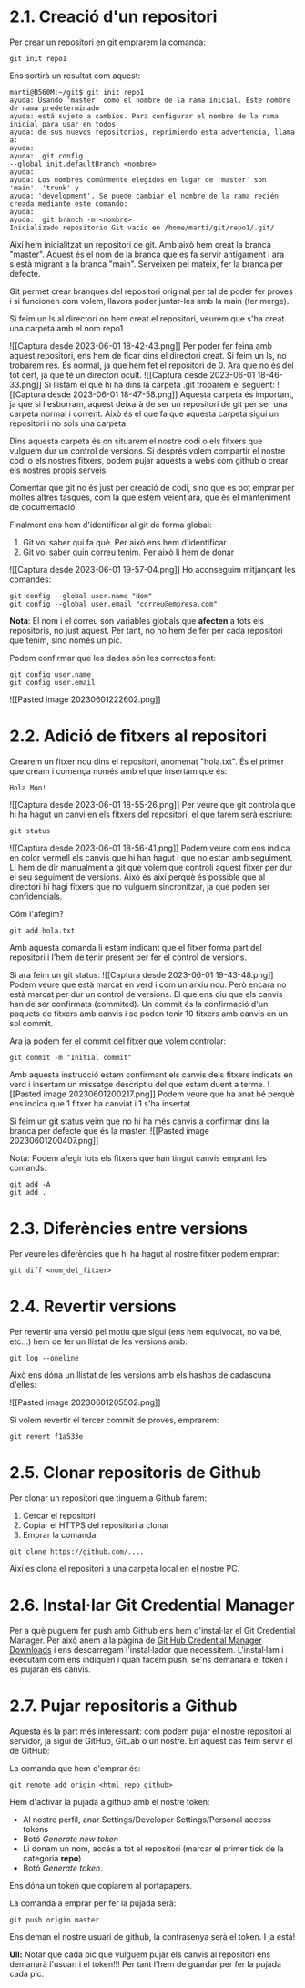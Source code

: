 # 2.1. Creació d'un repositori

Per crear un repositori en git emprarem la comanda:

```bash:
git init repo1
```

Ens sortirà un resultat com aquest:

```bash:
marti@B560M:~/git$ git init repo1
ayuda: Usando 'master' como el nombre de la rama inicial. Este nombre de rama predeterminado
ayuda: está sujeto a cambios. Para configurar el nombre de la rama inicial para usar en todos
ayuda: de sus nuevos repositorios, reprimiendo esta advertencia, llama a:
ayuda: 
ayuda: 	git config 
--global init.defaultBranch <nombre>
ayuda: 
ayuda: Los nombres comúnmente elegidos en lugar de 'master' son 'main', 'trunk' y
ayuda: 'development'. Se puede cambiar el nombre de la rama recién creada mediante este comando:
ayuda: 
ayuda: 	git branch -m <nombre>
Inicializado repositorio Git vacío en /home/marti/git/repo1/.git/
```

Així hem inicialitzat un repositori de git. Amb això hem creat la branca "master".  Aquest és el nom de la branca que es fa servir antigament i ara s'està migrant a la branca "main". Serveixen pel mateix, fer la branca per defecte.

Git permet crear branques del repositori original per tal de poder fer proves i si funcionen com volem, llavors poder juntar-les amb la main (fer merge).

Si feim un ls al directori on hem creat el repositori, veurem que s'ha creat una carpeta amb el nom repo1

![[Captura desde 2023-06-01 18-42-43.png]]
Per poder fer feina amb aquest repositori, ens hem de ficar dins el directori creat. Si feim un ls, no trobarem res. És normal, ja que hem fet el repositori de 0. Ara que no és del tot cert, ja que té un directori ocult.
![[Captura desde 2023-06-01 18-46-33.png]]
Si llistam el que hi ha dins la carpeta .git trobarem el següent:
![[Captura desde 2023-06-01 18-47-58.png]]
Aquesta carpeta és important, ja que si l'esborram, aquest deixarà de ser un repositori de git per ser una carpeta normal i corrent. Això és el que fa que aquesta carpeta sigui un repositori i no sols una carpeta.

Dins aquesta carpeta és on situarem el nostre codi o els fitxers que vulguem dur un control de versions. Si després volem compartir el nostre codi o els nostres fitxers, podem pujar aquests a webs com github o crear els nostres propis serveis.

Comentar que git no és just per creació de codi, sino que es pot emprar per moltes altres tasques, com la que estem veient ara, que és el manteniment de documentació.

Finalment ens hem d'identificar al git de forma global:

1. Git vol saber qui fa què. Per això ens hem d'identificar
2. Git vol saber quin correu tenim. Per això li hem de donar

![[Captura desde 2023-06-01 19-57-04.png]]
Ho aconseguim mitjançant les comandes:

```bash:
git config --global user.name "Nom"
git config --global user.email "correu@empresa.com"
```

**Nota**: El nom i el correu són variables globals que **afecten** a tots els repositoris, no just aquest. Per tant, no ho hem de fer per cada repositori que tenim, sino només un pic.

Podem confirmar que les dades són les correctes fent:

```bash:
git config user.name
git config user.email
```

![[Pasted image 20230601222602.png]]
# 2.2. Adició de fitxers al repositori 

Crearem un fitxer nou dins el repositori, anomenat "hola.txt". És el primer que cream i comença només amb el que insertam que és:
```yaml:
Hola Mon!
```

![[Captura desde 2023-06-01 18-55-26.png]]
Per veure que git controla que hi ha hagut un canvi en els fitxers del repositori, el que farem serà escriure:

```bash:
git status
```

![[Captura desde 2023-06-01 18-56-41.png]]
Podem veure com ens indica en color vermell els canvis que hi han hagut i que no estan amb seguiment.  Li hem de dir manualment a git que volem que controli aquest fitxer per dur el seu seguiment de versions. Això és així perquè és possible que al directori hi hagi fitxers que no vulguem sincronitzar, ja que poden ser confidencials.

Cóm l'afegim?

```bash:
git add hola.txt
```

Amb aquesta comanda li estam indicant que el fitxer forma part del repositori i l'hem de tenir present per fer el control de versions.

Si ara feim un git status:
![[Captura desde 2023-06-01 19-43-48.png]]
Podem veure que està marcat en verd i com un arxiu nou. Però encara no està marcat per dur un control de versions.  El que ens diu que els canvis han de ser confirmats (commited). Un commit és la confirmació d'un paquets de fitxers amb canvis i se poden tenir 10 fitxers amb canvis en un sol commit.

Ara ja podem fer el commit del fitxer que volem controlar:

```bash:
git commit -m "Initial commit"
```

Amb aquesta instrucció estam confirmant els canvis dels fitxers indicats en verd i insertam un missatge descriptiu del que estam duent a terme.
![[Pasted image 20230601200217.png]]
Podem veure que ha anat bé perquè ens indica que 1 fitxer ha canviat i 1 s'ha insertat.

Si feim un git status veim que no hi ha més canvis a confirmar dins la branca per defecte que és la master:
![[Pasted image 20230601200407.png]]

Nota: Podem afegir tots els fitxers que han tingut canvis emprant les comands: 

```bash:
git add -A
git add .
```

# 2.3. Diferències entre versions

Per veure les diferències que hi ha hagut al nostre fitxer podem emprar:

```bash:
git diff <nom_del_fitxer>
```

# 2.4. Revertir versions

Per revertir una versió pel motiu que sigui (ens hem equivocat, no va bé, etc...) hem de fer un llistat de les versions amb:

```bash:
git log --oneline
```

Això ens dóna un llistat de les versions amb els hashos de cadascuna d'elles:

![[Pasted image 20230601205502.png]]

Si volem revertir el tercer commit de proves, emprarem:

```bash:
git revert f1a533e
```

# 2.5. Clonar repositoris de Github

Per clonar un repositori que tinguem a Github farem:

1. Cercar el repositori
2. Copiar el HTTPS del repositori a clonar
3. Emprar la comanda:
```bash:
git clone https://github.com/....
```

Així es clona el repositori a una carpeta local en el nostre PC.

# 2.6. Instal·lar Git Credential Manager

Per a què puguem fer push amb Github ens hem d'instal·lar el Git Credential Manager. Per això anem a la pàgina de [Git Hub Credential Manager Downloads](https://github.com/git-ecosystem/git-credential-manager/blob/release/docs/install.md) i ens descarregam l'instal·lador que necessitem. L'instal·lam i executam com ens indiquen i quan facem push, se'ns demanarà el token i es pujaran els canvis.


# 2.7. Pujar repositoris a Github

Aquesta és la part més interessant: com podem pujar el nostre repositori al servidor, ja sigui de GitHub, GitLab o un nostre. En aquest cas feim servir el de GitHub:

La comanda que hem d'emprar és:

```
git remote add origin <html_repo_github>
```

Hem d'activar la pujada a github amb el nostre token:

- Al nostre perfil, anar Settings/Developer Settings/Personal access tokens
- Botó *Generate new token*
- Li donam un nom, accés a tot el repositori (marcar el primer tick de la categoria **repo**)
- Botó *Generate token*.

Ens dóna un token que copiarem al portapapers.

La comanda a emprar per fer la pujada serà: 

```bash:
git push origin master
```

Ens deman el nostre usuari de github, la contrasenya serà el token. I ja està!

**Ull:** Notar que cada pic que vulguem pujar els canvis al repositori ens demanarà l'usuari i el token!!! Per tant l'hem de guardar per fer la pujada cada pic.




